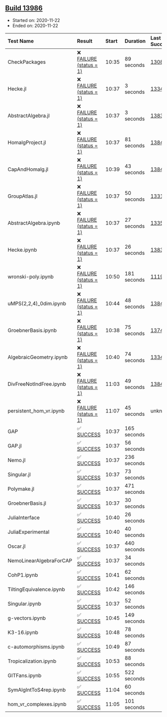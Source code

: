 ## [Build 13986](https://oscarci.mathematik.uni-kl.de/job/oscar/13986/)

* Started on: 2020-11-22
* Ended on: 2020-11-22

| Test Name    | Result | Start | Duration | Last Success | First Failure |
|:-------------|:-------|:------|:---------|:-------------|:--------------|
| CheckPackages | ❌ [FAILURE (status = 1)](https://oscarci.mathematik.uni-kl.de/job/oscar/13986/artifact/logs/build-13986/CheckPackages.log) | 10:35 | 89 seconds | [13085](https://oscarci.mathematik.uni-kl.de/job/oscar/13085/) | [13086](https://oscarci.mathematik.uni-kl.de/job/oscar/13086/) |
| Hecke.jl | ❌ [FAILURE (status = 1)](https://oscarci.mathematik.uni-kl.de/job/oscar/13986/artifact/logs/build-13986/Hecke.jl.log) | 10:37 | 3 seconds | [13341](https://oscarci.mathematik.uni-kl.de/job/oscar/13341/) | [13342](https://oscarci.mathematik.uni-kl.de/job/oscar/13342/) |
| AbstractAlgebra.jl | ❌ [FAILURE (status = 1)](https://oscarci.mathematik.uni-kl.de/job/oscar/13986/artifact/logs/build-13986/AbstractAlgebra.jl.log) | 10:37 | 3 seconds | [13837](https://oscarci.mathematik.uni-kl.de/job/oscar/13837/) | [13838](https://oscarci.mathematik.uni-kl.de/job/oscar/13838/) |
| HomalgProject.jl | ❌ [FAILURE (status = 1)](https://oscarci.mathematik.uni-kl.de/job/oscar/13986/artifact/logs/build-13986/HomalgProject.jl.log) | 10:37 | 81 seconds | [13845](https://oscarci.mathematik.uni-kl.de/job/oscar/13845/) | [13846](https://oscarci.mathematik.uni-kl.de/job/oscar/13846/) |
| CapAndHomalg.jl | ❌ [FAILURE (status = 1)](https://oscarci.mathematik.uni-kl.de/job/oscar/13986/artifact/logs/build-13986/CapAndHomalg.jl.log) | 10:39 | 43 seconds | [13845](https://oscarci.mathematik.uni-kl.de/job/oscar/13845/) | [13846](https://oscarci.mathematik.uni-kl.de/job/oscar/13846/) |
| GroupAtlas.jl | ❌ [FAILURE (status = 1)](https://oscarci.mathematik.uni-kl.de/job/oscar/13986/artifact/logs/build-13986/GroupAtlas.jl.log) | 10:37 | 50 seconds | [13311](https://oscarci.mathematik.uni-kl.de/job/oscar/13311/) | [13312](https://oscarci.mathematik.uni-kl.de/job/oscar/13312/) |
| AbstractAlgebra.ipynb | ❌ [FAILURE (status = 1)](https://oscarci.mathematik.uni-kl.de/job/oscar/13986/artifact/logs/build-13986/AbstractAlgebra.ipynb.log) | 10:37 | 27 seconds | [13355](https://oscarci.mathematik.uni-kl.de/job/oscar/13355/) | [13356](https://oscarci.mathematik.uni-kl.de/job/oscar/13356/) |
| Hecke.ipynb | ❌ [FAILURE (status = 1)](https://oscarci.mathematik.uni-kl.de/job/oscar/13986/artifact/logs/build-13986/Hecke.ipynb.log) | 10:37 | 26 seconds | [13837](https://oscarci.mathematik.uni-kl.de/job/oscar/13837/) | [13838](https://oscarci.mathematik.uni-kl.de/job/oscar/13838/) |
| wronski-poly.ipynb | ❌ [FAILURE (status = 1)](https://oscarci.mathematik.uni-kl.de/job/oscar/13986/artifact/logs/build-13986/wronski-poly.ipynb.log) | 10:50 | 181 seconds | [11192](https://oscarci.mathematik.uni-kl.de/job/oscar/11192/) | [11193](https://oscarci.mathematik.uni-kl.de/job/oscar/11193/) |
| uMPS(2,2,4)_0dim.ipynb | ❌ [FAILURE (status = 1)](https://oscarci.mathematik.uni-kl.de/job/oscar/13986/artifact/logs/build-13986/uMPS-2-2-4-_0dim.ipynb.log) | 10:44 | 48 seconds | [13841](https://oscarci.mathematik.uni-kl.de/job/oscar/13841/) | [13842](https://oscarci.mathematik.uni-kl.de/job/oscar/13842/) |
| GroebnerBasis.ipynb | ❌ [FAILURE (status = 1)](https://oscarci.mathematik.uni-kl.de/job/oscar/13986/artifact/logs/build-13986/GroebnerBasis.ipynb.log) | 10:38 | 75 seconds | [13748](https://oscarci.mathematik.uni-kl.de/job/oscar/13748/) | [13749](https://oscarci.mathematik.uni-kl.de/job/oscar/13749/) |
| AlgebraicGeometry.ipynb | ❌ [FAILURE (status = 1)](https://oscarci.mathematik.uni-kl.de/job/oscar/13986/artifact/logs/build-13986/AlgebraicGeometry.ipynb.log) | 10:40 | 74 seconds | [13341](https://oscarci.mathematik.uni-kl.de/job/oscar/13341/) | [13342](https://oscarci.mathematik.uni-kl.de/job/oscar/13342/) |
| DivFreeNotIndFree.ipynb | ❌ [FAILURE (status = 1)](https://oscarci.mathematik.uni-kl.de/job/oscar/13986/artifact/logs/build-13986/DivFreeNotIndFree.ipynb.log) | 11:03 | 49 seconds | [13845](https://oscarci.mathematik.uni-kl.de/job/oscar/13845/) | [13846](https://oscarci.mathematik.uni-kl.de/job/oscar/13846/) |
| persistent_hom_vr.ipynb | ❌ [FAILURE (status = 1)](https://oscarci.mathematik.uni-kl.de/job/oscar/13986/artifact/logs/build-13986/persistent_hom_vr.ipynb.log) | 11:07 | 45 seconds | unknown | unknown |
| GAP | ✅ [SUCCESS](https://oscarci.mathematik.uni-kl.de/job/oscar/13986/artifact/logs/build-13986/GAP.log) | 10:37 | 165 seconds |  |  |
| GAP.jl | ✅ [SUCCESS](https://oscarci.mathematik.uni-kl.de/job/oscar/13986/artifact/logs/build-13986/GAP.jl.log) | 10:37 | 56 seconds |  |  |
| Nemo.jl | ✅ [SUCCESS](https://oscarci.mathematik.uni-kl.de/job/oscar/13986/artifact/logs/build-13986/Nemo.jl.log) | 10:37 | 236 seconds |  |  |
| Singular.jl | ✅ [SUCCESS](https://oscarci.mathematik.uni-kl.de/job/oscar/13986/artifact/logs/build-13986/Singular.jl.log) | 10:37 | 73 seconds |  |  |
| Polymake.jl | ✅ [SUCCESS](https://oscarci.mathematik.uni-kl.de/job/oscar/13986/artifact/logs/build-13986/Polymake.jl.log) | 10:37 | 471 seconds |  |  |
| GroebnerBasis.jl | ✅ [SUCCESS](https://oscarci.mathematik.uni-kl.de/job/oscar/13986/artifact/logs/build-13986/GroebnerBasis.jl.log) | 10:37 | 30 seconds |  |  |
| JuliaInterface | ✅ [SUCCESS](https://oscarci.mathematik.uni-kl.de/job/oscar/13986/artifact/logs/build-13986/JuliaInterface.log) | 10:40 | 26 seconds |  |  |
| JuliaExperimental | ✅ [SUCCESS](https://oscarci.mathematik.uni-kl.de/job/oscar/13986/artifact/logs/build-13986/JuliaExperimental.log) | 10:40 | 40 seconds |  |  |
| Oscar.jl | ✅ [SUCCESS](https://oscarci.mathematik.uni-kl.de/job/oscar/13986/artifact/logs/build-13986/Oscar.jl.log) | 10:37 | 440 seconds |  |  |
| NemoLinearAlgebraForCAP | ✅ [SUCCESS](https://oscarci.mathematik.uni-kl.de/job/oscar/13986/artifact/logs/build-13986/NemoLinearAlgebraForCAP.log) | 10:37 | 34 seconds |  |  |
| CohP1.ipynb | ✅ [SUCCESS](https://oscarci.mathematik.uni-kl.de/job/oscar/13986/artifact/logs/build-13986/CohP1.ipynb.log) | 10:41 | 62 seconds |  |  |
| TiltingEquivalence.ipynb | ✅ [SUCCESS](https://oscarci.mathematik.uni-kl.de/job/oscar/13986/artifact/logs/build-13986/TiltingEquivalence.ipynb.log) | 10:42 | 146 seconds |  |  |
| Singular.ipynb | ✅ [SUCCESS](https://oscarci.mathematik.uni-kl.de/job/oscar/13986/artifact/logs/build-13986/Singular.ipynb.log) | 10:37 | 52 seconds |  |  |
| g-vectors.ipynb | ✅ [SUCCESS](https://oscarci.mathematik.uni-kl.de/job/oscar/13986/artifact/logs/build-13986/g-vectors.ipynb.log) | 10:45 | 149 seconds |  |  |
| K3-16.ipynb | ✅ [SUCCESS](https://oscarci.mathematik.uni-kl.de/job/oscar/13986/artifact/logs/build-13986/K3-16.ipynb.log) | 10:48 | 78 seconds |  |  |
| c-automorphisms.ipynb | ✅ [SUCCESS](https://oscarci.mathematik.uni-kl.de/job/oscar/13986/artifact/logs/build-13986/c-automorphisms.ipynb.log) | 10:49 | 87 seconds |  |  |
| Tropicalization.ipynb | ✅ [SUCCESS](https://oscarci.mathematik.uni-kl.de/job/oscar/13986/artifact/logs/build-13986/Tropicalization.ipynb.log) | 10:53 | 88 seconds |  |  |
| GITFans.ipynb | ✅ [SUCCESS](https://oscarci.mathematik.uni-kl.de/job/oscar/13986/artifact/logs/build-13986/GITFans.ipynb.log) | 10:55 | 522 seconds |  |  |
| SymAlgIntToS4rep.ipynb | ✅ [SUCCESS](https://oscarci.mathematik.uni-kl.de/job/oscar/13986/artifact/logs/build-13986/SymAlgIntToS4rep.ipynb.log) | 11:04 | 60 seconds |  |  |
| hom_vr_complexes.ipynb | ✅ [SUCCESS](https://oscarci.mathematik.uni-kl.de/job/oscar/13986/artifact/logs/build-13986/hom_vr_complexes.ipynb.log) | 11:05 | 101 seconds |  |  |
